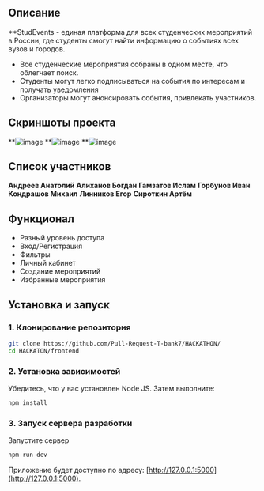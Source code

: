 ## Описание
**StudEvents - единая платформа для всех студенческих мероприятий в
России, где студенты смогут найти информацию о событиях всех вузов и
городов.

- Все студенческие мероприятия собраны в одном месте, что облегчает поиск.
- Студенты могут легко подписываться на события по интересам и получать уведомления
- Организаторы могут анонсировать события, привлекать участников.

## Скриншоты проекта
**![image](https://github.com/user-attachments/assets/af9b1ac2-28fa-4f29-ac13-f54a911c9a1d)
**![image](https://github.com/user-attachments/assets/abb40b79-af86-4bfb-aba9-4af88fef1afc)
**![image](https://github.com/user-attachments/assets/a441db0f-73ba-4ee7-a612-4a2d4b50c062)

## Список участников
**Андреев Анатолий**
**Алиханов Богдан**
**Гамзатов Ислам**
**Горбунов Иван**
**Кондрашов Михаил**
**Линников Егор**
**Сироткин Артём**

## Функционал
- Разный уровень доступа
- Вход/Регистрация
- Фильтры
- Личный кабинет
- Создание мероприятий
- Избранные мероприятия

## Установка и запуск

### 1. Клонирование репозитория
```bash
git clone https://github.com/Pull-Request-T-bank7/HACKATHON/
cd HACKATON/frontend
```

### 2. Установка зависимостей
Убедитесь, что у вас установлен Node JS. Затем выполните:
```bash
npm install
```

### 3. Запуск сервера разработки
Запустите сервер
```bash
npm run dev
```


Приложение будет доступно по адресу: [http://127.0.0.1:5000](http://127.0.0.1:5000).
